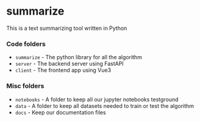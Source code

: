 # summarize

This is a text summarizing tool written in Python

### Code folders

- `summarize` - The python library for all the algorithm
- `server` - The backend server using FastAPI
- `client` - The frontend app using Vue3

### Misc folders

- `notebooks` - A folder to keep all our jupyter notebooks testground
- `data` - A folder to keep all datasets needed to train or test the algorithm
- `docs` - Keep our documentation files
